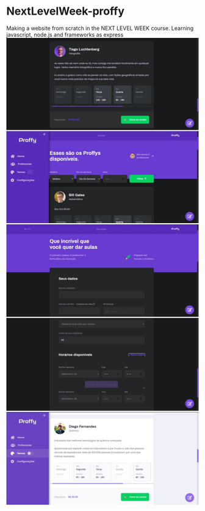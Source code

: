 # NextLevelWeek-proffy
Making a website from scratch in the NEXT LEVEL WEEK course. Learning javascript, node.js and frameworks as express
<img src="/public/images/git-01.jpg" alt="Proffy"/>
<img src="/public/images/git-02.jpg" alt="Proffy"/>
<img src="/public/images/git-03.jpg" alt="Proffy"/>
<img src="/public/images/git-04.jpg" alt="Proffy"/>
<img src="/public/images/git-05.jpg" alt="Proffy"/>

